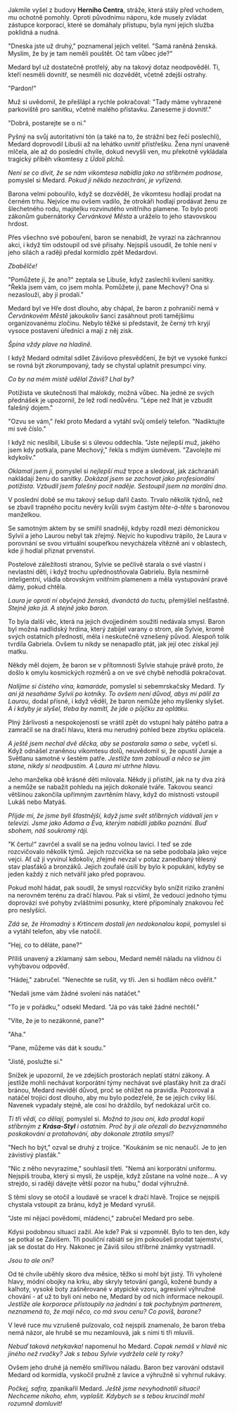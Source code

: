 #

Jakmile vyšel z budovy **Herního Centra**, stráže, která stály před vchodem, mu ochotně pomohly. Oproti původnímu náporu, kde musely zvládat zástupce korporací, které se domáhaly přístupu, byla nyní jejich služba poklidná a nudná.

"Dneska jste už druhý," poznamenal jejich velitel. "Samá raněná ženská. Myslím, že by je tam neměli pouštět. Oč tam vůbec jde?"

Medard byl už dostatečně protřelý, aby na takový dotaz neodpověděl. Ti, kteří nesměli dovnitř, se nesměli nic dozvědět, včetně zdejší ostrahy.

"Pardon!"

Muž si uvědomil, že přešlápl a rychle pokračoval: "Tady máme vyhrazené parkoviště pro sanitku, včetně malého přístavku. Zaneseme ji dovnitř."

"Dobrá, postarejte se o ni."

Pyšný na svůj autoritativní tón (a také na to, že strážní bez řečí poslechli), Medard doprovodil Libuši až na lehátko uvnitř přístřešku. Žena nyní unaveně mlčela, ale až do poslední chvíle, dokud nevyšli ven, mu překotně vykládala tragický příběh vikomtesy z *Údolí plchů*.

*Není se co divit, že se nám vikomtesa nabídla jako na stříbrném podnose,* pomyslel si Medard. *Pokud ji někdo nezachrání, je vyřízená.*

Barona velmi pobouřilo, když se dozvěděl, že vikomtesu hodlají prodat na černém trhu. Nejvíce mu ovšem vadilo, že otrokáři hodlají prodávat ženu ze šlechetného rodu, majitelku rozvinutého vnitřního plamene. To bylo proti zákonům gubernátorky *Červánkové Města* a uráželo to jeho stavovskou hrdost.

Přes všechno své pobouření, baron se nenabídl, že vyrazí na záchrannou akci, i když tím odstoupil od své přísahy. Nejspíš usoudil, že tohle není v jeho silách a raději předal kormidlo zpět Medardovi.

*Zbabělče!*

"Pomůžete jí, že ano?" zeptala se Libuše, když zaslechli kvílení sanitky. "Řekla jsem vám, co jsem mohla. Pomůžete jí, pane Mechový? Ona si nezaslouží, aby ji prodali."

Medard byl ve Hře dost dlouho, aby chápal, že baron z pohraničí nemá v *Červánkovém Městě* jakoukoliv šanci zasáhnout proti tamějšímu organizovanému zločinu. Nebylo těžké si představit, že černý trh kryjí vysoce postavení úředníci a mají z něj zisk.

*Špína vždy plave na hladině.*

I když Medard odmítal sdílet Závišovo přesvědčení, že být ve vysoké funkci se rovná být zkorumpovaný, tady se chystal uplatnit presumpci viny.

*Co by na mém místě udělal Záviš? Lhal by?*

Potížista ve skutečnosti lhal málokdy, možná vůbec. Na jedné ze svých přednášek je upozornil, že lež rodí nedůvěru. "Lépe než lhát je vzbudit falešný dojem."

"Ozvu se vám," řekl proto Medard a vytáhl svůj omšelý telefon. "Nadiktujte mi své číslo."

I když nic neslíbil, Libuše si s úlevou oddechla. "Jste nejlepší muž, jakého jsem kdy potkala, pane Mechový," řekla s mdlým úsměvem. "Zavolejte mi kdykoliv."

*Oklamal jsem ji,* pomyslel si *nejlepší muž* trpce a sledoval, jak záchranáři nakládají ženu do sanitky. *Dokázal jsem se zachovat jako profesionální potížista. Vzbudil jsem falešný pocit naděje. Sestoupil jsem na morální dno.*

V poslední době se mu takový sešup dařil často. Trvalo několik týdnů, než se zbavil trapného pocitu nevěry kvůli svým častým *tête-à-tête* s baronovou manželkou.

Se samotným aktem by se smířil snadněji, kdyby rozdíl mezi démonickou Sylvií a jeho Laurou nebyl tak zřejmý. Nejvíc ho kupodivu trápilo, že Laura v porovnání se svou virtuální soupeřkou nevycházela vítězně ani v oblastech, kde jí hodlal přiznat prvenství.

Postelové záležitosti stranou, Sylvie se pečlivě starala o své vlastní i nevlastní děti, i když trochu upřednostňovala Gabrielu. Byla nesmírně inteligentní, vládla obrovským vnitřním plamenem a měla vystupování pravé dámy, pokud chtěla.

*Laura je oproti ní obyčejná ženská, dvanáctá do tuctu,* přemýšlel nešťastně. *Stejně jako já. A stejně jako baron.*

To byla další věc, která na jejich dvojjediném soužití nedávala smysl. Baron byl možná nadlidský hrdina, který zabíjel varany o strom, ale Sylvie, kromě svých ostatních předností, měla i neskutečně vznešený původ. Alespoň tolik tvrdila Gabriela. Ovšem tu nikdy se nenapadlo ptát, jak její otec získal její matku.

Někdy měl dojem, že baron se v přítomnosti Sylvie stahuje právě proto, že došlo k omylu kosmických rozměrů a on ve své chybě nehodlá pokračovat.

*Nalijme si čistého vína, kamaráde,* pomyslel si sebemrskačsky Medard. *Ty ani já nesaháme Sylvii po kotníky. To ovšem není důvod, abys mi pálil za Laurou,* dodal přísně, i když věděl, že baron nemůže jeho myšlenky slyšet. *A i kdyby je slyšel, třeba by namítl, že jde o půjčku za oplátku.*

Plný žárlivosti a nespokojenosti se vrátil zpět do vstupní haly pátého patra a zamračil se na dračí hlavu, která mu nerudný pohled beze zbytku oplácela.

*A ještě jsem nechal dvě děcka, aby se postarala sama o sebe,* vyčetl si. Když odnášel zraněnou vikomtesu dolů, neuvědomil si, že opustil Juraje a Světlanu samotné v šestém patře. *Jestliže tam zabloudí a něco se jim stane, nikdy si neodpustím. A Laura mi utrhne hlavu.*

Jeho manželka obě krásné děti milovala. Někdy ji přistihl, jak na ty dva zírá a nemůže se nabažit pohledu na jejich dokonalé tváře. Takovou seanci většinou zakončila upřímným zavrtěním hlavy, když do místnosti vstoupil Lukáš nebo Matyáš.

*Přijde mi, že jsme byli šťastnější, když jsme svět stříbrných vídávali jen v televizi. Jsme jako Adama a Eva, kterým nabídli jablko poznání. Buď sbohem, náš soukromý ráji.*

"K čertu!" zavrčel a svalil se na jednu volnou lavici. I teď se zde rozcvičovalo několik týmů. Jejich rozcvička se na sebe podobala jako vejce vejci. Ať už ji vyvinul kdokoliv, zřejmě nevzal v potaz zanedbaný tělesný stav plasťáků a bronzáků. Jejich zoufalé úsilí by bylo k popukání, kdyby se jeden každý z nich netvářil jako před popravou.

Pokud mohl hádat, pak soudil, že smysl rozcvičky bylo snížit riziko zranění na nerovném terénu za dračí hlavou. Pak si všiml, že vedoucí jednoho týmu doprovází své pohyby zvláštními posunky, které připomínaly znakovou řeč pro neslyšící.

*Zdá se, že Hromadný s Krtincem dostali jen nedokonalou kopii,* pomyslel si a vytáhl telefon, aby vše natočil.

"Hej, co to děláte, pane?"

Příliš unavený a zklamaný sám sebou, Medard neměl náladu na vlídnou či vyhýbavou odpověď.

"Hádej," zabručel. "Nenechte se rušit, vy tři. Jen si hodlám něco ověřit."

"Nedali jsme vám žádné svolení nás natáčet."

"To je v pořádku," odsekl Medard. "Já po vás také žádné nechtěl."

"Víte, že je to nezákonné, pane?"

"Aha."

"Pane, můžeme vás dát k soudu."

"Jistě, poslužte si."

Snížek je upozornil, že ve zdejších prostorách neplatí státní zákony. A jestliže mohli nechávat korporátní týmy nechávat své plasťáky hnít za dračí bránou, Medard neviděl důvod, proč se ohlížet na pravidla. Pozoroval a natáčel trojici dost dlouho, aby mu bylo podezřelé, že se jejich cviky liší. Navenek vypadaly stejně, ale cosi ho dráždilo, byť nedokázal určit co.

*Ti tři vědí, co dělají,* pomyslel si. *Možná to jsou oni, kdo prodal kopii stříbrným z **Krása-Styl** i ostatním. Proč by ji ale ořezali do bezvýznamného poskakování a protahování, aby dokonale ztratila smysl?*

"Nech ho být," ozval se druhý z trojice. "Koukáním se nic nenaučí. Je to jen závistivý plasťák."

"Nic z něho nevyrazíme," souhlasil třetí. "Nemá ani korporátní uniformu. Nejspíš trouba, který si myslí, že uspěje, když zůstane na volné noze... A vy strejdo, si raději dávejte větší pozor na hubu," dodal výhružně.

S těmi slovy se otočil a loudavě se vracel k dračí hlavě. Trojice se nejspíš chystala vstoupit za bránu, když je Medard vyrušil. 

"Jste mi nějací povědomí, mládenci," zabručel Medard pro sebe.

Kdysi podobnou situaci zažil. Ale kde? Pak si vzpomněl. Bylo to ten den, kdy se potkal se Závišem. Tři pouliční rabiáti se jim pokoušeli prodat tajemství, jak se dostat do Hry. Nakonec je Záviš silou stříbrné známky vystrnadil.

*Jsou to ale oni?*

Od té chvíle uběhly skoro dva měsíce, těžko si mohl být jistý. Tři vyholené hlavy, módní obojky na krku, aby skryly tetování gangů, kožené bundy a kalhoty, vysoké boty zašněrované v atypické vzoru, agresivní výhružné chování - ať už to byli oni nebo ne, Medard by od nich informace nekoupil. *Jestliže ale korporace přistoupily na jednání s tak pochybným partnerem, neznamená to, že mají něco, co má svou cenu? Co povíš, barone?*

V levé ruce mu vzrušeně pulzovalo, což nejspíš znamenalo, že baron třeba nemá názor, ale hrubě se mu nezamlouvá, jak s nimi ti tři mluvili.

*Nebuď taková netykavka!* napomenul ho Medard. *Copak nemáš v hlavě nic jiného než rvačky? Jak s tebou Sylvie vydržela celé ty roky?*

Ovšem jeho druhé já nemělo smířlivou náladu. Baron bez varování odstavil Medard od kormidla, vyskočil pružně z lavice a výhružně si vyhrnul rukávy.

*Počkej, safra,* zpanikařil Medard. *Ještě jsme nevyhodnotili situaci! Nechceme nikoho, ehm, vyplašit. Kdybych se s tebou krucinál mohl rozumně domluvit!*
